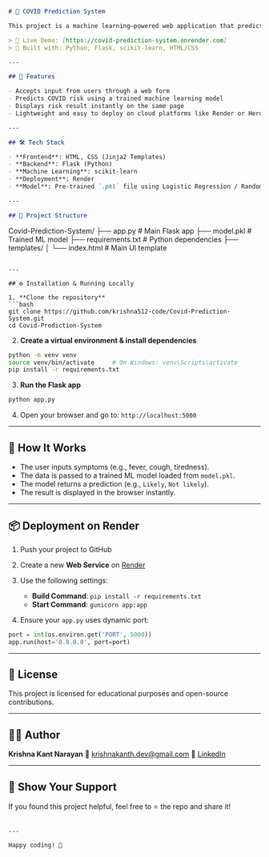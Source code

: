 
```markdown
# 🦠 COVID Prediction System

This project is a machine learning–powered web application that predicts whether a user is at risk of COVID-19 based on symptoms and input data. The application uses a trained model and provides real-time predictions through a user-friendly interface built with Flask.

> 🔗 Live Demo: [https://covid-prediction-system.onrender.com]  
> 🧠 Built with: Python, Flask, scikit-learn, HTML/CSS

---

## 🚀 Features

- Accepts input from users through a web form
- Predicts COVID risk using a trained machine learning model
- Displays risk result instantly on the same page
- Lightweight and easy to deploy on cloud platforms like Render or Heroku

---

## 🛠 Tech Stack

- **Frontend**: HTML, CSS (Jinja2 Templates)
- **Backend**: Flask (Python)
- **Machine Learning**: scikit-learn
- **Deployment**: Render
- **Model**: Pre-trained `.pkl` file using Logistic Regression / Random Forest

---

## 📁 Project Structure

```

Covid-Prediction-System/
├── app.py                  # Main Flask app
├── model.pkl               # Trained ML model
├── requirements.txt        # Python dependencies
├── templates/
│   └── index.html          # Main UI template

````

---

## ⚙️ Installation & Running Locally

1. **Clone the repository**  
```bash
git clone https://github.com/krishna512-code/Covid-Prediction-System.git
cd Covid-Prediction-System
````

2. **Create a virtual environment & install dependencies**

```bash
python -m venv venv
source venv/bin/activate     # On Windows: venv\Scripts\activate
pip install -r requirements.txt
```

3. **Run the Flask app**

```bash
python app.py
```

4. Open your browser and go to:
   `http://localhost:5000`

---

## 🧠 How It Works

* The user inputs symptoms (e.g., fever, cough, tiredness).
* The data is passed to a trained ML model loaded from `model.pkl`.
* The model returns a prediction (e.g., `Likely`, `Not likely`).
* The result is displayed in the browser instantly.

---

## 📦 Deployment on Render

1. Push your project to GitHub
2. Create a new **Web Service** on [Render](https://render.com/)
3. Use the following settings:

   * **Build Command**: `pip install -r requirements.txt`
   * **Start Command**: `gunicorn app:app`
4. Ensure your `app.py` uses dynamic port:

```python
port = int(os.environ.get('PORT', 5000))
app.run(host='0.0.0.0', port=port)
```

---

## 📝 License

This project is licensed for educational purposes and open-source contributions.

---

## 🙋‍♂️ Author

**Krishna Kant Narayan**
📧 [krishnakanth.dev@gmail.com](mailto:krishnakanth.dev@gmail.com)
🔗 [LinkedIn](https://www.linkedin.com/in/krishna-kant-narayan)

---

## 🌟 Show Your Support

If you found this project helpful, feel free to ⭐ the repo and share it!

```

---

Happy coding! 🚀
```
